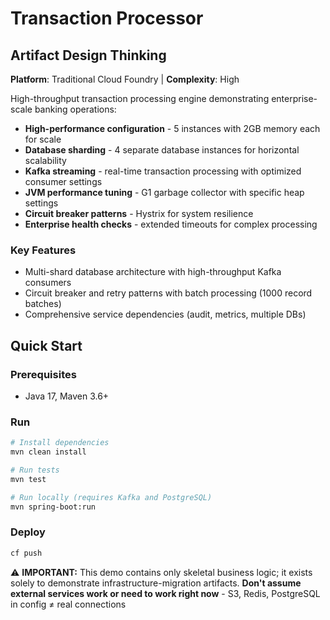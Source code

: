 # Transaction Processor

## Artifact Design Thinking

**Platform**: Traditional Cloud Foundry | **Complexity**: High

High-throughput transaction processing engine demonstrating enterprise-scale banking operations:

- **High-performance configuration** - 5 instances with 2GB memory each for scale
- **Database sharding** - 4 separate database instances for horizontal scalability
- **Kafka streaming** - real-time transaction processing with optimized consumer settings
- **JVM performance tuning** - G1 garbage collector with specific heap settings
- **Circuit breaker patterns** - Hystrix for system resilience
- **Enterprise health checks** - extended timeouts for complex processing

### Key Features
- Multi-shard database architecture with high-throughput Kafka consumers
- Circuit breaker and retry patterns with batch processing (1000 record batches)
- Comprehensive service dependencies (audit, metrics, multiple DBs)

## Quick Start

### Prerequisites
- Java 17, Maven 3.6+

### Run
```bash
# Install dependencies
mvn clean install

# Run tests
mvn test

# Run locally (requires Kafka and PostgreSQL)
mvn spring-boot:run
```

### Deploy
```bash
cf push
```

⚠️ **IMPORTANT:** This demo contains only skeletal business logic; it exists solely to demonstrate infrastructure-migration artifacts.
**Don't assume external services work or need to work right now** - S3, Redis, PostgreSQL in config ≠ real connections  